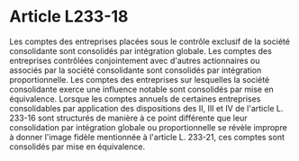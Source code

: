 # Article L233-18

Les comptes des entreprises placées sous le contrôle exclusif de la société consolidante sont consolidés par intégration globale.   Les comptes des entreprises contrôlées conjointement avec d'autres actionnaires ou associés par la société consolidante sont consolidés par intégration proportionnelle.   Les comptes des entreprises sur lesquelles la société consolidante exerce une influence notable sont consolidés par mise en équivalence.   Lorsque les comptes annuels de certaines entreprises consolidables par application des dispositions des II, III et IV de l'article L. 233-16 sont structurés de manière à ce point différente que leur consolidation par intégration globale ou proportionnelle se révèle impropre à donner l'image fidèle mentionnée à l'article L. 233-21, ces comptes sont consolidés par mise en équivalence.